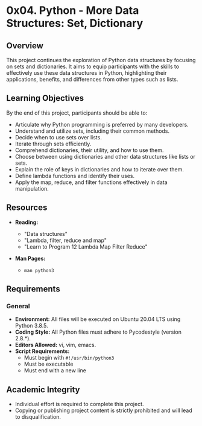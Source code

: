 # 0x04. Python - More Data Structures: Set, Dictionary

## Overview

This project continues the exploration of Python data structures by focusing on sets and dictionaries. It aims to equip participants with the skills to effectively use these data structures in Python, highlighting their applications, benefits, and differences from other types such as lists.

## Learning Objectives

By the end of this project, participants should be able to:

- Articulate why Python programming is preferred by many developers.
- Understand and utilize sets, including their common methods.
- Decide when to use sets over lists.
- Iterate through sets efficiently.
- Comprehend dictionaries, their utility, and how to use them.
- Choose between using dictionaries and other data structures like lists or sets.
- Explain the role of keys in dictionaries and how to iterate over them.
- Define lambda functions and identify their uses.
- Apply the map, reduce, and filter functions effectively in data manipulation.

## Resources

- **Reading:**
  - "Data structures"
  - "Lambda, filter, reduce and map"
  - "Learn to Program 12 Lambda Map Filter Reduce"

- **Man Pages:**
  - `man python3`

## Requirements

### General

- **Environment:** All files will be executed on Ubuntu 20.04 LTS using Python 3.8.5.
- **Coding Style:** All Python files must adhere to Pycodestyle (version 2.8.*).
- **Editors Allowed:** vi, vim, emacs.
- **Script Requirements:**
  - Must begin with `#!/usr/bin/python3`
  - Must be executable
  - Must end with a new line

## Academic Integrity

- Individual effort is required to complete this project.
- Copying or publishing project content is strictly prohibited and will lead to disqualification.
